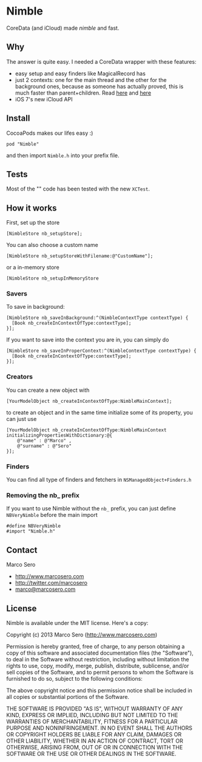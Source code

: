 # Nimble

CoreData (and iCloud) made *nimble* and fast.

## Why

The answer is quite easy. I needed a CoreData wrapper with these features:

- easy setup and easy finders like MagicalRecord has
- just 2 contexts: one for the main thread and the other for the background ones, because as someone has actually proved, this is much faster than parent+children. Read [here](http://floriankugler.com/blog/2013/4/29/concurrent-core-data-stack-performance-shootout) and [here](http://floriankugler.com/blog/2013/5/11/backstage-with-nested-managed-object-contexts)
- iOS 7's new iCloud API

## Install

CocoaPods makes our lifes easy :)

    pod "Nimble"

and then import `Nimble.h` into your prefix file.

## Tests

Most of the "" code has been tested with the new `XCTest`.

## How it works

First, set up the store

    [NimbleStore nb_setupStore];

You can also choose a custom name

    [NimbleStore nb_setupStoreWithFilename:@"CustomName"];

or a in-memory store

    [NimbleStore nb_setupInMemoryStore

### Savers

To save in background:

    [NimbleStore nb_saveInBackground:^(NimbleContextType contextType) {
      [Book nb_createInContextOfType:contextType];
    }];

If you want to save into the context you are in, you can simply do

    [NimbleStore nb_saveInProperContext:^(NimbleContextType contextType) {
      [Book nb_createInContextOfType:contextType];
    }];

### Creators

You can create a new object with 

    [YourModelObject nb_createInContextOfType:NimbleMainContext];

to create an object and in the same time initialize some of its property, you can just use

    [YourModelObject nb_createInContextOfType:NimbleMainContext initializingPropertiesWithDictionary:@{
        @"name" : @"Marco" ,
        @"surname" : @"Sero"
    }];

### Finders

You can find all type of finders and fetchers in `NSManagedObject+Finders.h`

### Removing the nb_ prefix

If you want to use Nimble without the `nb_` prefix, you can just define `NBVeryNimble` before the main import

    #define NBVeryNimble
    #import "Nimble.h"

## Contact

Marco Sero

- http://www.marcosero.com
- http://twitter.com/marcosero 
- marco@marcosero.com

## License

Nimble is available under the MIT license. Here's a copy:

Copyright (c) 2013 Marco Sero (http://www.marcosero.com)

Permission is hereby granted, free of charge, to any person obtaining a copy
of this software and associated documentation files (the "Software"), to deal
in the Software without restriction, including without limitation the rights
to use, copy, modify, merge, publish, distribute, sublicense, and/or sell
copies of the Software, and to permit persons to whom the Software is
furnished to do so, subject to the following conditions:

The above copyright notice and this permission notice shall be included in
all copies or substantial portions of the Software.

THE SOFTWARE IS PROVIDED "AS IS", WITHOUT WARRANTY OF ANY KIND, EXPRESS OR
IMPLIED, INCLUDING BUT NOT LIMITED TO THE WARRANTIES OF MERCHANTABILITY,
FITNESS FOR A PARTICULAR PURPOSE AND NONINFRINGEMENT. IN NO EVENT SHALL THE
AUTHORS OR COPYRIGHT HOLDERS BE LIABLE FOR ANY CLAIM, DAMAGES OR OTHER
LIABILITY, WHETHER IN AN ACTION OF CONTRACT, TORT OR OTHERWISE, ARISING FROM,
OUT OF OR IN CONNECTION WITH THE SOFTWARE OR THE USE OR OTHER DEALINGS IN
THE SOFTWARE.